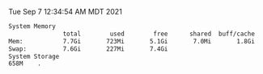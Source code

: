 Tue Sep  7 12:34:54 AM MDT 2021
```bash
System Memory
               total        used        free      shared  buff/cache   available
Mem:           7.7Gi       723Mi       5.1Gi       7.0Mi       1.8Gi       6.6Gi
Swap:          7.6Gi       227Mi       7.4Gi
System Storage
658M	.
```

